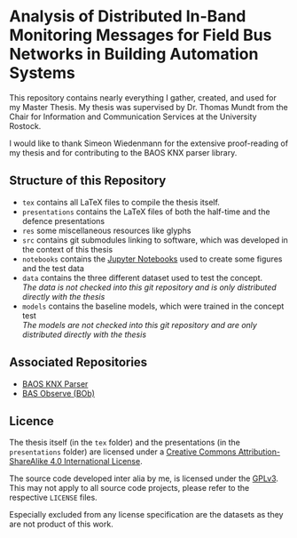 Analysis of Distributed In-Band Monitoring Messages for Field Bus Networks in Building Automation Systems
=========================================================================================================

This repository contains nearly everything I gather, created, and used for my Master Thesis.
My thesis was supervised by Dr. Thomas Mundt from the Chair for Information and Communication Services at the University Rostock.

I would like to thank Simeon Wiedenmann for the extensive proof-reading of my thesis and for contributing to the BAOS KNX parser library.

Structure of this Repository
----------------------------

 * `tex` contains all LaTeX files to compile the thesis itself.
 * `presentations` contains the LaTeX files of both the half-time and the defence presentations
 * `res` some miscellaneous resources like glyphs
 * `src` contains git submodules linking to software, which was developed in the context of this thesis
 * `notebooks` contains the [Jupyter Notebooks](https://jupyter.org/) used to create some figures and the test data
 * `data` contains the three different dataset used to test the concept.  
   *The data is not checked into this git repository and is only distributed directly with the thesis*
 * `models` contains the baseline models, which were trained in the concept test  
   *The models are not checked into this git repository and are only distributed directly with the thesis*
   
Associated Repositories
-----------------------

 * [BAOS KNX Parser](https://github.com/FreakyBytes/BaosKnxParser)
 * [BAS Observe (BOb)](https://github.com/FreakyBytes/bas-observe)
   
Licence
-------

The thesis itself (in the `tex` folder) and the presentations (in the `presentations` folder) are licensed under a [Creative Commons Attribution-ShareAlike 4.0 International License](http://creativecommons.org/licenses/by-sa/4.0/).

The source code developed inter alia by me, is licensed under the [GPLv3](https://www.gnu.org/licenses/gpl-3.0.html).
This may not apply to all source code projects, please refer to the respective `LICENSE` files.

Especially excluded from any license specification are the datasets as they are not product of this work.